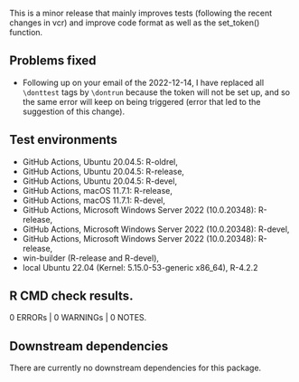This is a minor release that mainly improves tests (following the recent changes 
in vcr) and improve code format as well as the set_token() function.

## Problems fixed 

* Following up on your email of the 2022-12-14, I have replaced all `\donttest` 
tags by `\dontrun` because the token will not be set up, and so the same
error will keep on being triggered (error that led to the suggestion of this change). 


## Test environments

* GitHub Actions, Ubuntu 20.04.5: R-oldrel,
* GitHub Actions, Ubuntu 20.04.5: R-release,
* GitHub Actions, Ubuntu 20.04.5: R-devel,
* GitHub Actions, macOS 11.7.1: R-release,
* GitHub Actions, macOS 11.7.1: R-devel,
* GitHub Actions, Microsoft Windows Server 2022 (10.0.20348): R-release,
* GitHub Actions, Microsoft Windows Server 2022 (10.0.20348): R-devel,
* GitHub Actions, Microsoft Windows Server 2022 (10.0.20348): R-release,
* win-builder (R-release and R-devel),
* local Ubuntu 22.04 (Kernel: 5.15.0-53-generic x86_64), R-4.2.2


## R CMD check results.

0 ERRORs | 0 WARNINGs | 0 NOTES.


## Downstream dependencies

There are currently no downstream dependencies for this package.
